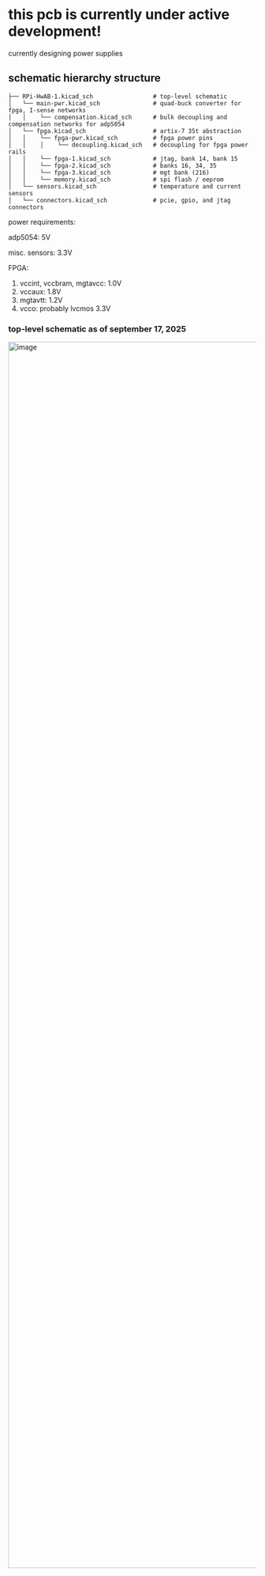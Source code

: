 # this pcb is currently under active development!
currently designing power supplies

## schematic hierarchy structure
```
├── RPi-HwAB-1.kicad_sch                 # top-level schematic
│   └── main-pwr.kicad_sch               # quad-buck converter for fpga, I-sense networks
│   │	 └── compensation.kicad_sch      # bulk decoupling and compensation networks for adp5054
│   └── fpga.kicad_sch                   # artix-7 35t abstraction
│   │    └── fpga-pwr.kicad_sch          # fpga power pins
│   │    │    └── decoupling.kicad_sch   # decoupling for fpga power rails
│   │    └── fpga-1.kicad_sch            # jtag, bank 14, bank 15
│   │    └── fpga-2.kicad_sch            # banks 16, 34, 35
│   │    └── fpga-3.kicad_sch            # mgt bank (216)
│   │    └── memory.kicad_sch            # spi flash / eeprom
│   └── sensors.kicad_sch                # temperature and current sensors
│   └── connectors.kicad_sch             # pcie, gpio, and jtag connectors
```


power requirements:

adp5054: 5V

misc. sensors: 3.3V

FPGA:
  1. vccint, vccbram, mgtavcc: 1.0V
  2. vccaux: 1.8V
  3. mgtavtt: 1.2V
  4. vcco: probably lvcmos 3.3V

### top-level schematic as of september 17, 2025
<img width="3507" height="2480" alt="image" src="https://github.com/user-attachments/assets/e3aa4854-88a9-4cb2-9c30-42b6e4c14104" />
